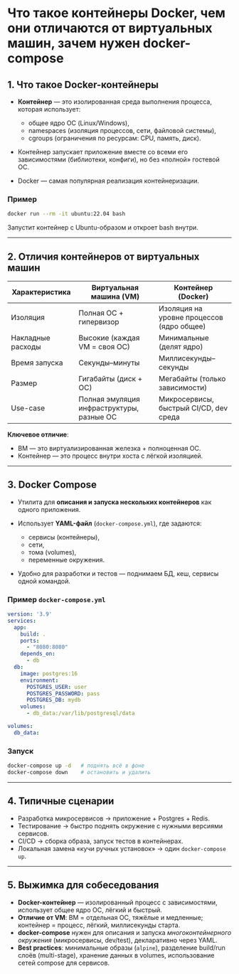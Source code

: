 # Что такое контейнеры Docker, чем они отличаются от виртуальных машин, зачем нужен docker-compose

## 1. Что такое Docker-контейнеры

* **Контейнер** — это изолированная среда выполнения процесса, которая использует:

    * общее ядро ОС (Linux/Windows),
    * namespaces (изоляция процессов, сети, файловой системы),
    * cgroups (ограничения по ресурсам: CPU, память, диск).
* Контейнер запускает приложение вместе со всеми его зависимостями (библиотеки, конфиги), но без «полной» гостевой ОС.
* Docker — самая популярная реализация контейнеризации.

### Пример

```bash
docker run --rm -it ubuntu:22.04 bash
```

Запустит контейнер с Ubuntu-образом и откроет bash внутри.

---

## 2. Отличия контейнеров от виртуальных машин

| Характеристика    | Виртуальная машина (VM)                   | Контейнер (Docker)                        |
| ----------------- | ----------------------------------------- | ----------------------------------------- |
| Изоляция          | Полная ОС + гипервизор                    | Изоляция на уровне процессов (ядро общее) |
| Накладные расходы | Высокие (каждая VM = своя ОС)             | Минимальные (делят ядро)                  |
| Время запуска     | Секунды–минуты                            | Миллисекунды–секунды                      |
| Размер            | Гигабайты (диск + ОС)                     | Мегабайты (только зависимости)            |
| Use-case          | Полная эмуляция инфраструктуры, разные ОС | Микросервисы, быстрый CI/CD, dev среда    |

**Ключевое отличие**:

* ВМ — это виртуализированная железка + полноценная ОС.
* Контейнер — это процесс внутри хоста с лёгкой изоляцией.

---

## 3. Docker Compose

* Утилита для **описания и запуска нескольких контейнеров** как одного приложения.
* Использует **YAML-файл** (`docker-compose.yml`), где задаются:

    * сервисы (контейнеры),
    * сети,
    * тома (volumes),
    * переменные окружения.
* Удобно для разработки и тестов — поднимаем БД, кеш, сервисы одной командой.

### Пример `docker-compose.yml`

```yaml
version: '3.9'
services:
  app:
    build: .
    ports:
      - "8080:8080"
    depends_on:
      - db
  db:
    image: postgres:16
    environment:
      POSTGRES_USER: user
      POSTGRES_PASSWORD: pass
      POSTGRES_DB: mydb
    volumes:
      - db_data:/var/lib/postgresql/data

volumes:
  db_data:
```

### Запуск

```bash
docker-compose up -d   # поднять всё в фоне
docker-compose down    # остановить и удалить
```

---

## 4. Типичные сценарии

* Разработка микросервисов → приложение + Postgres + Redis.
* Тестирование → быстро поднять окружение с нужными версиями сервисов.
* CI/CD → сборка образа, запуск тестов в контейнерах.
* Локальная замена «кучи ручных установок» → один `docker-compose up`.

---

## 5. Выжимка для собеседования

* **Docker-контейнер** — изолированный процесс с зависимостями, использует общее ядро ОС, лёгкий и быстрый.
* **Отличие от VM**: ВМ = отдельная ОС, тяжёлые и медленные; контейнер = процесс, лёгкий, миллисекунды старта.
* **docker-compose** нужен для описания и запуска *многоконтейнерного окружения* (микросервисы, dev/test), декларативно через YAML.
* **Best practices**: минимальные образы (`alpine`), разделение build/run слоёв (multi-stage), хранение данных в volumes, использование сетей compose для сервисов.
